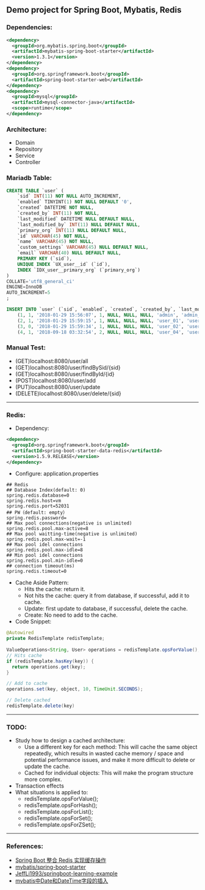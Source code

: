 Demo project for Spring Boot, Mybatis, Redis
----------------------------------------------------
### Dependencies:
```xml
<dependency>
  <groupId>org.mybatis.spring.boot</groupId>
  <artifactId>mybatis-spring-boot-starter</artifactId>
  <version>1.3.1</version>
</dependency>
<dependency>
  <groupId>org.springframework.boot</groupId>
  <artifactId>spring-boot-starter-web</artifactId>
</dependency>
<dependency>
  <groupId>mysql</groupId>
  <artifactId>mysql-connector-java</artifactId>
  <scope>runtime</scope>
</dependency>
```
### Architecture:
* Domain
* Repository
* Service
* Controller
### Mariadb Table:
```sql
CREATE TABLE `user` (
	`sid` INT(11) NOT NULL AUTO_INCREMENT,
	`enabled` TINYINT(1) NOT NULL DEFAULT '0',
	`created` DATETIME NOT NULL,
	`created_by` INT(11) NOT NULL,
	`last_modified` DATETIME NULL DEFAULT NULL,
	`last_modified_by` INT(11) NULL DEFAULT NULL,
	`primary_org` INT(11) NULL DEFAULT NULL,
	`id` VARCHAR(45) NOT NULL,
	`name` VARCHAR(45) NOT NULL,
	`custom_settings` VARCHAR(45) NULL DEFAULT NULL,
	`email` VARCHAR(40) NULL DEFAULT NULL,
	PRIMARY KEY (`sid`),
	UNIQUE INDEX `UX_user__id` (`id`),
	INDEX `IDX_user__primary_org` (`primary_org`)
)
COLLATE='utf8_general_ci'
ENGINE=InnoDB
AUTO_INCREMENT=5
;

INSERT INTO `user` (`sid`, `enabled`, `created`, `created_by`, `last_modified`, `last_modified_by`, `primary_org`, `id`, `name`, `custom_settings`, `email`) VALUES
	(1, 1, '2018-01-29 15:56:07', 1, NULL, NULL, NULL, 'admin', 'admin_name', NULL, NULL),
	(2, 1, '2018-01-29 15:59:15', 1, NULL, NULL, NULL, 'user_01', 'user_01_name', NULL, NULL),
	(3, 0, '2018-01-29 15:59:34', 1, NULL, NULL, NULL, 'user_02', 'user_02_name', NULL, NULL),
	(4, 1, '2018-09-18 03:32:54', 2, NULL, NULL, NULL, 'user_04', 'user_04_name', NULL, NULL);
```
### Manual Test:
* (GET)localhost:8080/user/all
* (GET)localhost:8080/user/findBySid/{sid}
* (GET)localhost:8080/user/findById/{id}
* (POST)localhost:8080/user/add
* (PUT)localhost:8080/user/update
* (DELETE)localhost:8080/user/delete/{sid}
----
### Redis:
* Dependency:
```xml
<dependency>
  <groupId>org.springframework.boot</groupId>
  <artifactId>spring-boot-starter-data-redis</artifactId>
  <version>1.5.9.RELEASE</version>
</dependency>
```
* Configure: application.properties
```shell
## Redis
## Database Index(default: 0)
spring.redis.database=0
spring.redis.host=vm
spring.redis.port=52031
## PW（default: empty）
spring.redis.password=
## Max pool connections(negative is unlimited)
spring.redis.pool.max-active=8
## Max pool waitting-time(negative is unlimited)
spring.redis.pool.max-wait=-1
## Max pool idel connections
spring.redis.pool.max-idle=8
## Min pool idel connections
spring.redis.pool.min-idle=0
## connection timeout(ms)
spring.redis.timeout=0
```
* Cache Aside Pattern:
  * Hits the cache: return it.
  * Not hits the cache: query it from database, if successful, add it to cache.
  * Update: first update to database, if successful, delete the cache.
  * Create: No need to add to the cache.
* Code Snippet:
```java
@Autowired
private RedisTemplate redisTemplate;
  
ValueOperations<String, User> operations = redisTemplate.opsForValue();
// Hits cache
if (redisTemplate.hasKey(key)) {
  return operations.get(key);
}

// Add to cache
operations.set(key, object, 10, TimeUnit.SECONDS);

// Delete cached
redisTemplate.delete(key)
```
----------------------------------------------------
### TODO:
* Study how to design a cached architecture:
  * Use a different key for each method: This will cache the same object repeatedly, which results in wasted cache memory / space and potential performance issues, and make it more difficult to delete or update the cache.
  * Cached for individual objects: This will make the program structure more complex.
* Transaction effects
* What situations is applied to:
  * redisTemplate.opsForValue();
  * redisTemplate.opsForHash();
  * redisTemplate.opsForList();
  * redisTemplate.opsForSet();
  * redisTemplate.opsForZSet();

----------------------------------------------------
### References:
* [Spring Boot 整合 Redis 实现缓存操作](https://www.bysocket.com/?p=1756)
* [mybatis/spring-boot-starter](https://github.com/mybatis/spring-boot-starter)
* [JeffLi1993/springboot-learning-example](https://github.com/JeffLi1993/springboot-learning-example/blob/master/springboot-mybatis-redis/pom.xml)
* [mybatis中Date和DateTime字段的插入](http://blog.csdn.net/qiaomu8559968/article/details/7995251)